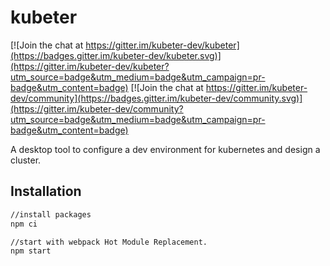 # kubeter

[![Join the chat at https://gitter.im/kubeter-dev/kubeter](https://badges.gitter.im/kubeter-dev/kubeter.svg)](https://gitter.im/kubeter-dev/kubeter?utm_source=badge&utm_medium=badge&utm_campaign=pr-badge&utm_content=badge) [![Join the chat at https://gitter.im/kubeter-dev/community](https://badges.gitter.im/kubeter-dev/community.svg)](https://gitter.im/kubeter-dev/community?utm_source=badge&utm_medium=badge&utm_campaign=pr-badge&utm_content=badge)

A desktop tool to configure a dev environment for kubernetes and design a cluster.


## Installation

```sh
//install packages
npm ci

//start with webpack Hot Module Replacement.
npm start
```